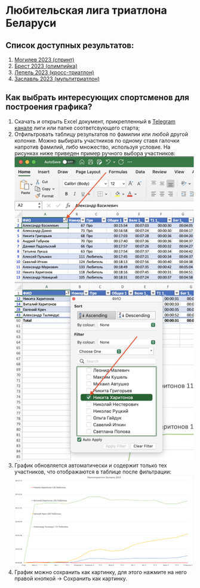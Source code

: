 # Любительская лига триатлона Беларуси

## Список доступных результатов:
1. [Могилев 2023 (спринт)](./Mogilev_2023)
2. [Брест 2023 (олимпийка)](./Brest_2023)
3. [Лепель 2023 (кросс-триатлон)](./Lepel_2023)
4. [Заславль 2023 (мультитриатлон)](./Zaslavl_Multitriathlon_2023)

## Как выбрать интересующих спортсменов для построения графика?
1. Скачать и открыть Excel документ, прикрепленный в [Telegram канале](https://t.me/triathlon_league) лиги или папке соответсвующего старта;
2. Отфильтровать таблицу результатов по фамилии или любой другой колонке. Можно выбирать участников по одному ставя галочки напротив фамилий, либо множество, используя условие. На рисунках ниже приведен пример ручного выбора участников:
![Фильтрация списка участников](./img/img1.jpeg)
![Фильтрация списка участников](./img/img2.jpeg)
3. График обновляется автоматически и содержит только тех участников, что отображаются в таблице после фильтрации:
![Фильтрация списка участников](./img/Example_after_filtering.png)
4. График можно сохранить как картинку, для этого нажмите на него правой кнопкой -> Сохранить как картинку.
